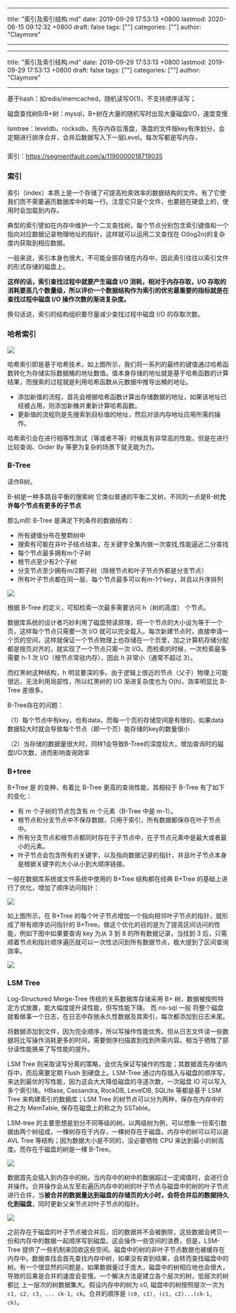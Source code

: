 
---
title: "索引及索引结构.md"
date: 2019-09-29 17:53:13 +0800
lastmod: 2020-06-15 09:12:32 +0800
draft: false
tags: [""]
categories: [""]
author: "Claymore"

---

---
title: "索引及索引结构.md"
date: 2019-09-29 17:53:13 +0800
lastmod: 2019-09-29 17:53:13 +0800
draft: false
tags: [""]
categories: [""]
author: "Claymore"

---
基于hash：如redis/memcached，随机读写O(1)，不支持顺序读写；

磁盘查找树B/B+树：mysql，B+树在大量的随机写时出现大量磁盘I/O，速度变慢

lsmtree：leveldb、rocksdb，先存内存后落盘，落盘的文件按key有序划分，会定期进行排序合并，合并后数据写入下一层Level。每次写都是写内存，


### 

索引：https://segmentfault.com/a/1190000018719035



### 索引

索引（index）本质上是一个存储了可提高检索效率的数据结构的文件。有了它使我们而不需要遍历数据库中的每一行。注意它只是个文件，也要趟在硬盘上的，使用时会加载到内存。

典型的索引譬如在内存中维护一个二叉查找树，每个节点分别包含索引键值和一个指向对应数据记录物理地址的指针，这样就可以运用二叉查找在 O(log2n)的复杂度内获取到相应数据。

一般来说，索引本身也很大，不可能全部存储在内存中，因此索引往往以索引文件的形式存储的磁盘上。

**这样的话，索引查找过程中就要产生磁盘 I/O 消耗，相对于内存存取，I/O 存取的消耗要高几个数量级，所以评价一个数据结构作为索引的优劣最重要的指标就是在查找过程中磁盘 I/O 操作次数的渐进复杂度。**

换句话说，索引的结构组织要尽量减少查找过程中磁盘 I/O 的存取次数。



### 哈希索引

![](G:\picture\blog\databases\hash_index.jpg)

哈希索引即是基于哈希技术，如上图所示，我们将一系列的最终的键值通过哈希函数转化为存储实际数据桶的地址数值。值本身存储的地址就是基于哈希函数的计算结果，而搜索的过程就是利用哈希函数从元数据中推导出桶的地址。

- 添加新值的流程，首先会根据哈希函数计算出存储数据的地址，如果该地址已经被占用，则添加新桶并重新计算哈希函数。
- 更新值的流程则是先搜索到目标值的地址，然后对该内存地址应用所需的操作。

哈希索引会在进行相等性测试（等或者不等）时候具有非常高的性能，但是在进行比较查询、Order By 等更为复杂的场景下就无能为力。



### B-Tree

读作B树。

B-树是一种多路自平衡的搜索树 它类似普通的平衡二叉树，不同的一点是B-树**允许每个节点有更多的子节点**

那么m阶 B-Tree 是满足下列条件的数据结构：
* 所有键值分布在整颗树中
* 搜索有可能在非叶子结点结束，在关键字全集内做一次查找,性能逼近二分查找
* 每个节点最多拥有m个子树
* 根节点至少有2个子树
* 分支节点至少拥有m/2颗子树（除根节点和叶子节点外都是分支节点）
* 所有叶子节点都在同一层、每个节点最多可以有m-1个key，并且以升序排列

![](G:\picture\blog\databases\index_btree.jpg)

根据 B-Tree 的定义，可知检索一次最多需要访问 h（树的高度） 个节点。

数据库系统的设计者巧妙利用了磁盘预读原理，将一个节点的大小设为等于一个页，这样每个节点只需要一次 I/O 就可以完全载入。每次新建节点时，直接申请一个页的空间，这样就保证一个节点物理上也存储在一个页里，加之计算机存储分配都是按页对齐的，就实现了一个节点只需一次 I/O。而检索的时候，一次检索最多需要 h-1 次 I/O（根节点常驻内存），因此 h 非常小（通常不超过 3）。

而红黑树这种结构，h 明显要深的多。由于逻辑上很近的节点（父子）物理上可能很远，无法利用局部性，所以红黑树的 I/O 渐进复杂度也为 O(h)，效率明显比 B-Tree 差很多。



B-Tree存在的问题：

（1）每个节点中有key，也有data，而每一个页的存储空间是有限的，如果data数据较大时就会导致每个节点（即一个页）能存储的key的数量很小

（2）当存储的数据量很大时，同样1会导致B-Tree的深度较大，增加查询时的磁盘I/O次数，进而影响查询效率




### B+tree

B+Tree 是 的变种，有着比 B-Tree 更高的查询性能，其相较于 B-Tree 有了如下的变化：

- 有 m 个子树的节点包含有 m 个元素（B-Tree 中是 m-1）。
- 根节点和分支节点中不保存数据，只用于索引，所有数据都保存在叶子节点中。
- 所有分支节点和根节点都同时存在于子节点中，在子节点元素中是最大或者最小的元素。
- 叶子节点会包含所有的关键字，以及指向数据记录的指针，并且叶子节点本身是根据关键字的大小从小到大顺序链接。

一般在数据库系统或文件系统中使用的 B+Tree 结构都在经典 B+Tree 的基础上进行了优化，增加了顺序访问指针：

![](G:\picture\blog\databases\b+tree.jpg)

如上图所示，在 B+Tree 的每个叶子节点增加一个指向相邻叶子节点的指针，就形成了带有顺序访问指针的 B+Tree。做这个优化的目的是为了提高区间访问的性能，例如下图中如果要查询 key 为从 3 到 8 的所有数据记录，当找到 3 后，只需顺着节点和指针顺序遍历就可以一次性访问到所有数据节点，极大提到了区间查询效率。

![](G:\picture\blog\databases\b+tree.jpg)



### LSM Tree

Log-Structured Merge-Tree
传统的关系数据库存储采用 B+ 树，数据被按照特定方式放置，能大幅度提升读性能，但写性能下降。
而 no-sql 一般 将整个磁盘就看做事一个日志，在日志中存放永久性数据及其索引，每次都添加到日志末尾。

将数据添加到文件，因为完全顺序，所以写操作性能优秀。但从日志文件读一些数据将比写操作消耗更多的时间，需要倒序扫描直到找到所需内容。相当于牺牲了部分读性能换来了写性能的提升。

LSM Tree 则采取读写分离的策略，会优先保证写操作的性能；其数据首先存储内存中，而后需要定期 Flush 到硬盘上。LSM-Tree 通过内存插入与磁盘的顺序写，来达到最优的写性能，因为这会大大降低磁盘的寻道次数，一次磁盘 IO 可以写入多个索引块。HBase, Cassandra, RockDB, LevelDB, SQLite 等都是基于 LSM Tree 来构建索引的数据库；LSM Tree 的树节点可以分为两种，保存在内存中的称之为 MemTable, 保存在磁盘上的称之为 SSTable。

LSM-tree 的主要思想是划分不同等级的树。以两级树为例，可以想象一份索引数据由两个树组成，一棵树存在于内存，一棵树存在于磁盘。内存中的树可以可以是 AVL Tree 等结构；因为数据大小是不同的，没必要牺牲 CPU 来达到最小的树高度。而存在于磁盘的树是一棵 B-Tree。

![](G:\picture\blog\databases\LSM_tree1.jpg)

数据首先会插入到内存中的树。当内存中的树中的数据超过一定阈值时，会进行合并操作。合并操作会从左至右遍历内存中的树的叶子节点与磁盘中的树的叶子节点进行合并，当**被合并的数据量达到磁盘的存储页的大小时，会将合并后的数据持久化到磁盘**，同时更新父亲节点对叶子节点的指针。

![](G:\picture\blog\databases\b+tree2.jpg)

之前存在于磁盘的叶子节点被合并后，旧的数据并不会被删除，这些数据会拷贝一份和内存中的数据一起顺序写到磁盘。这会操作一些空间的浪费，但是，LSM-Tree 提供了一些机制来回收这些空间。磁盘中的树的非叶子节点数据也被缓存在内存中。数据查找会首先查找内存中树，如果没有查到结果，会转而查找磁盘中的树。有一个很显然的问题是，如果数据量过于庞大，磁盘中的树相应地也会很大，导致的后果是合并的速度会变慢。一个解决方法是建立各个层次的树，低层次的树都比 上一层次的树数据集大。假设内存中的树为 c0, 磁盘中的树按照层次一次为 `c1, c2, c3, ... ck-1, ck`。合并的顺序是 `(c0, c1), (c1, c2)...(ck-1, ck)`。